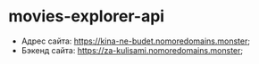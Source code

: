 # movies-explorer-api

*  Адрес сайта: https://kina-ne-budet.nomoredomains.monster;
*  Бэкенд сайта: https://za-kulisami.nomoredomains.monster;
